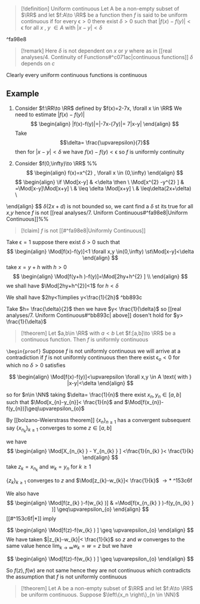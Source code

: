 > [!definition] Uniform continuous
> Let A be a non-empty subset of $\RR$ and let $f:A\to \RR$ be a function 
> then $f$ is said to be uniform continuous if for every $\upvarepsilon>0$ there exist $\delta>0$ such that 
> $|f(x)-f(y)|<\upvarepsilon$ for all $x$ , $y$ $\in A$ with $|x-y|<\delta$ 

^fa98e8

> [!remark] 
> Here $\delta$ is not dependent on $x$ or $y$ where as in [[real analyses/4. Continuity of Functions#^c071ac|continuous functions]] $\delta$ depends on $c$ 
> 


Clearly every uniform continuous functions is continuous

## Example 

1. Consider $f:\RR\to \RR$ defined by
$f(x)=2-7x, \forall x \in \RR$
We need to estimate $|f(x)-f(y)|$
$$
\begin{align}
|f(x)-f(y)|=|-7x-(7y)|= 7|x-y|
\end{align}
$$
Take $$\delta= \frac{\upvarepsilon}{7}$$ then for $|x-y|<\delta$ we have $f(x)-f(y)<\upvarepsilon$ so $f$ is uniformly continuity

2. Consider $f(0,\infty)\to \RR$
%%$$
\begin{align}
f(x)=x^{2} , \forall x \in (0,\infty)
\end{align}
$$
$$
\begin{align}
\if \Mod[x-y] & <\delta \then \\
 \Mod[x^{2} -y^{2} ]  & =\Mod[x-y]\Mod[x+y]   \\
 & \leq \delta \Mod[x+y]  \\
 & \leq\delta(2x+\delta) \\

\end{align}
$$
$\delta(2x+d)$ is not bounded so, we cant find a $\delta$ st its true for all $x$,$y$  hence $f$ is not [[real analyses/7. Uniform Continuous#^fa98e8|Uniform Continuous]]%%

> [!claim] 
> $f$ is not [[#^fa98e8|Uniformly Continuous]] 

Take $\upvarepsilon=1$ suppose there exist $\delta>0$ such that 
$$
\begin{align}
\Mod[f(x)-f(y)]<1 \forall x,y \in(0,\infty) \st\Mod[x-y]<\delta 
\end{align}
$$
take $x=y+h$ with $h>0$
$$
\begin{align}
\Mod[f(y+h )-f(y)]=\Mod[2hy+h^{2} ] \\ 
\end{align}
$$
we shall have $\Mod[2hy+h^{2}]<1$ for $h<\delta$


We shall have $2hy<1\implies y<\frac{1}{2h}$ ^bb893c


Take $h= \frac{\delta}{2}$ then we have $y< \frac{1}{\delta}$ so [[real analyses/7. Uniform Continuous#^bb893c| above]] dosen't hold for $y> \frac{1}{\delta}$ 

> [!theorem] 
> Let $a,b\in \RR$ with $a<b$ Let $f:[a,b]\to \RR$ be a continuous function. Then $f$ is uniformly continuous


`\begin{proof}`
Suppose $f$ is not uniformly continuous we will arrive at a contradiction 
if $f$ is not uniformly continuous then there exist $\upvarepsilon_{o}<0$ for which no $\delta>0$
satisfies 

$$
\begin{align}
\Mod[f(x)-f(y)]<\upvarepsilon \forall x,y \in A \text{ with } |x-y|<\delta
\end{align}
$$

so for $n\in \NN$ taking $\delta= \frac{1}{n}$ there exist $x_{n},y_{n}\in[a,b]$ 
such that $\Mod[x_{n}-y_{n}]< \frac{1}{n}$ and $\Mod[f(x_{n})-f(y_{n})]\geq\upvarepsilon_{o}$ 

By [[bolzano-Weierstrass theorem]] $\left\{x_n \right\}_{n\geq1}$ has a convergent subsequent 
say $\left\{x_{n_{k} }\right\}_{k\geq1}$ converges to some $z\in[a,b]$ 

we have 
$$
\begin{align}
		\Mod[X_{n_{k} } - Y_{n_{k} } ] <\frac{1}{n_{k} }< \frac{1}{k}
\end{align}
$$
take $z_{k}=x_{n_{k}}$ and $w_{k}=y_{n}$ for $k\geq1$ 


$\left\{z_k \right\}_{k\geq1}$ converges to $z$ and $\Mod[z_{k}-w_{k}]< \frac{1}{k}$ $\to*$ ^153c6f

We also have
$$
\begin{align}
		\Mod[f(z_{k} )-f(w_{k} )] & =\Mod[f(x_{n_{k} } )-f(y_{n_{k} } )] \geq\upvarepsilon_{o} 
\end{align}
$$
[[#^153c6f|$*$]] imply 

$$
\begin{align}
\Mod[f(z)-f(w_{k} ) ] \geq \upvarepsilon_{o} 
\end{align}
$$
We have taken $|z_{k}-w_{k}|< \frac{1}{k}$ so $z$ and $w$ converges to the same value 
hence $\lim_{k\to \infty}w_{k}=w=z$ 
but we have 

$$
\begin{align}
\Mod[f(z)-f(w_{k} ) ] \geq \upvarepsilon_{o} 
\end{align}
$$

So $f(z),f(w)$ are not same hence they are not continuous which contradicts the assumption that $f$ is not uniformly continuous

> [!theorem] 
> Let A be a non-empty subset of $\RR$ and let $f:A\to \RR$ be uniform continuous. Suppose $\left\{x_n \right\}_{n \in \NN}$ 

